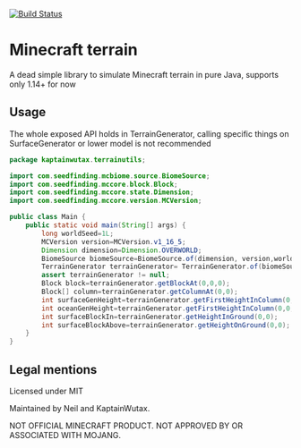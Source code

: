 [![Build Status](https://jenkins.seedfinding.com/buildStatus/icon?job=mc_java%2Fmc_terrain_java)](https://jenkins.seedfinding.com/job/mc_java/job/mc_terrain_java/)

# Minecraft terrain

A dead simple library to simulate Minecraft terrain in pure Java, supports only 1.14+ for now

## Usage

The whole exposed API holds in TerrainGenerator, calling specific things on SurfaceGenerator or lower model is not recommended

```java
package kaptainwutax.terrainutils;

import com.seedfinding.mcbiome.source.BiomeSource;
import com.seedfinding.mccore.block.Block;
import com.seedfinding.mccore.state.Dimension;
import com.seedfinding.mccore.version.MCVersion;

public class Main {
	public static void main(String[] args) {
		long worldSeed=1L;
		MCVersion version=MCVersion.v1_16_5;
		Dimension dimension=Dimension.OVERWORLD;
		BiomeSource biomeSource=BiomeSource.of(dimension, version,worldSeed);
		TerrainGenerator terrainGenerator= TerrainGenerator.of(biomeSource);
		assert terrainGenerator != null;
		Block block=terrainGenerator.getBlockAt(0,0,0);
		Block[] column=terrainGenerator.getColumnAt(0,0);
		int surfaceGenHeight=terrainGenerator.getFirstHeightInColumn(0,0, TerrainGenerator.WORLD_SURFACE_WG);
		int oceanGenHeight=terrainGenerator.getFirstHeightInColumn(0,0, TerrainGenerator.OCEAN_FLOOR_WG);
		int surfaceBlockIn=terrainGenerator.getHeightInGround(0,0);
		int surfaceBlockAbove=terrainGenerator.getHeightOnGround(0,0);
	}
}
```

## Legal mentions
Licensed under MIT

Maintained by Neil and KaptainWutax.

NOT OFFICIAL MINECRAFT PRODUCT. NOT APPROVED BY OR ASSOCIATED WITH MOJANG.
